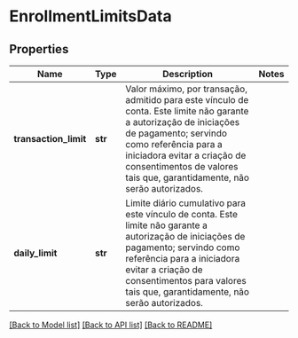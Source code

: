 # EnrollmentLimitsData

## Properties
Name | Type | Description | Notes
------------ | ------------- | ------------- | -------------
**transaction_limit** | **str** | Valor máximo, por transação, admitido para este vínculo de conta. Este limite não garante a autorização de iniciações de pagamento; servindo como referência para a iniciadora evitar a criação de consentimentos de valores tais que, garantidamente, não serão autorizados.  | 
**daily_limit** | **str** | Limite diário cumulativo para este vínculo de conta. Este limite não garante a autorização de iniciações de pagamento; servindo como referência para a iniciadora evitar a criação de consentimentos para valores tais que, garantidamente, não serão autorizados.  | 

[[Back to Model list]](../README.md#documentation-for-models) [[Back to API list]](../README.md#documentation-for-api-endpoints) [[Back to README]](../README.md)

